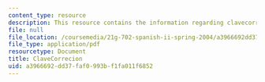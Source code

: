 ```yaml
---
content_type: resource
description: This resource contains the information regarding clavecorrecion.
file: null
file_location: /coursemedia/21g-702-spanish-ii-spring-2004/a3966692dd37faf0993bf1fa011f6852_MIT21G_702S04_clave.pdf
file_type: application/pdf
resourcetype: Document
title: ClaveCorrecion
uid: a3966692-dd37-faf0-993b-f1fa011f6852
---
```

